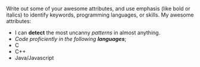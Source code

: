 Write out some of your awesome attributes, and use emphasis (like bold or italics) to identify keywords, programming languages, or skills. 
My awesome attributes:
* I can **detect** the most uncanny _patterns_ in almost anything.
* _Code proficiently in the following __languages___;
 * C
 * C++
 * Java/Javascript
